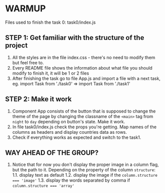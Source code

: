 # WARMUP

Files used to finish the task 0: task0/index.js

## STEP 1: Get familiar with the structure of the project

  1. All the styles are in the file index.css - there's no need to modify them but feel free to.
  2. Every README file shows the information about what file you should modify to finish it, it will be 1 or 2 files
  3. After finishing the task go to file App.js and import a file with a next task, eg.
     import Task from './task0'   => import Task from './task1'

## STEP 2: Make it work

  1. Component App consists of the button that is supposed to change the theme of the page by changing the classname of the `<main>` tag from `night` to `day` depending on button's state. Make it work.
  2. In file task0/index.js check the props you're getting. Map names of the columns as headers and display countries data as rows.
  3. Check if everything works as expected and switch to the task1.

## WAY AHEAD OF THE GROUP?

  1. Notice that for now you don't display the proper image in a column flag, but the path to it. Depending on the property of the column `structure`:
    1.1. display text as default
    1.2. display the image if the `column.structure === 'image'`
    1.3. display the words separated by comma if `column.structure === 'array'`